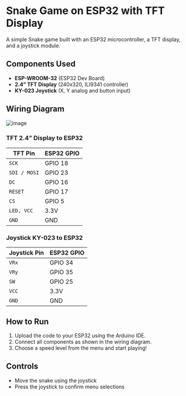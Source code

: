 # Snake Game on ESP32 with TFT Display

A simple Snake game built with an ESP32 microcontroller, a TFT display, and a joystick module.

## Components Used

- **ESP-WROOM-32** (ESP32 Dev Board)
- **2.4” TFT Display** (240x320, ILI9341 controller)
- **KY-023 Joystick** (X, Y analog and button input)
  
## Wiring Diagram

![image](https://github.com/user-attachments/assets/b011b316-af43-47ab-ba92-aa1893ed2dd0)

### TFT 2.4” Display to ESP32

| TFT Pin     | ESP32 GPIO | 
|-------------|------------|
| `SCK`       | GPIO 18    |
| `SDI / MOSI`| GPIO 23    |
| `DC`        | GPIO 16    |
| `RESET`     | GPIO 17    |
| `CS`        | GPIO 5     |
| `LED, VCC`  | 3.3V       |
| `GND`       | GND        |

###  Joystick KY-023 to ESP32

| Joystick Pin | ESP32 GPIO |
|--------------|------------|
| `VRx`        | GPIO 34    |
| `VRy`        | GPIO 35    |
| `SW`         | GPIO 25    | 
| `VCC`        | 3.3V       |
| `GND`        | GND        |


## How to Run

1. Upload the code to your ESP32 using the Arduino IDE.
2. Connect all components as shown in the wiring diagram.
3. Choose a speed level from the menu and start playing!

## Controls

- Move the snake using the joystick
- Press the joystick to confirm menu selections




